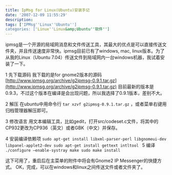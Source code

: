 ```yaml
---
title: IpMsg for Linux(Ubuntu)安装手记
date: '2007-12-09 11:55:29'
description: 
tags: ['IPMsg''Linux''Ubuntu'']
categories: ['Linux''Linux&amp;Ubuntu''软件'']
---
```


ipmsg是一个开源的局域网消息和文件传送工具，其最大的优点是可以直接传送文件夹，并且传送速度非常快。ipmsg目前已有了windows, mac, linux版本。为了从我的Linux（Ubuntu 7.04）传送文件到局域网内一台windows机器，我试着安装了一下。

1 先下载源码
我下载的是for gnome2版本的源码
[http://www.ipmsg.org/archive/g2ipmsg-0.9.1.tar.gz](http://www.ipmsg.org/archive/g2ipmsg-0.9.1.tar.gz)
目前最新的版本是0.9.3，不过这个版本在编译是会出现问题，所以我选择了0.9.1版本，差别不大。

2 解压
在ubuntu中用命令行
`tar xzvf g2ipmsg-0.9.1.tar.gz`
，或者菜单右键用归档管理器解压即可。

3 修改语言
用文本编辑工具，比如gedit，打开src/codeset.c文件，将其中的CP932更改为CP936（英文）或者GBK（中文）并保存。

4 安装编译依赖项
`sudo apt-get install libxml-parser-perl libgnomeui-dev libpanel-applet2-dev
sudo apt-get install gettext intltool
`
5 编译
`./configure –enable-systray
make
sudo make install`

这下可用了，重启后在主菜单的附件中将会有Gnome2 IP Messenger的快捷方式。
OK，完成，可以在windows和linux之间传送文件或者文件夹了。
